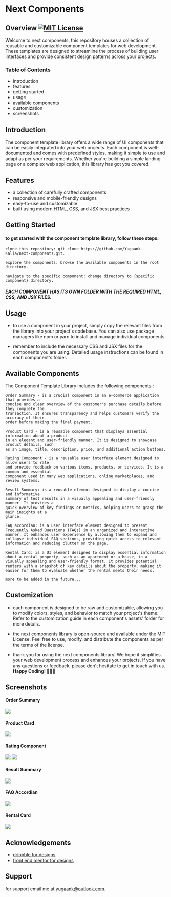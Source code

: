 # Next Components

## Overview [![MIT License](https://img.shields.io/badge/License-MIT-green.svg)](https://choosealicense.com/licenses/mit/)

Welcome to next components, this repository houses a collection of reusable and customizable component templates for web development. These templates are designed to streamline the process of building user
interfaces and provide consistent design patterns across your projects.

### Table of Contents

-   introduction
-   features
-   getting started
-   usage
-   available components
-   customization
-   screenshots

## Introduction

The component template library offers a wide range of UI components that can be easily integrated into your web projects. Each component is well-documented and comes with predefined styles, making it simple to use and adapt as per your requirements. Whether you're building a simple landing page or a complex web application, this library has got you covered.

## Features

-   a collection of carefully crafted components
-   responsive and mobile-friendly designs
-   easy-to-use and customizable
-   built using modern HTML, CSS, and JSX best practices

## Getting Started

#### to get started with the component template library, follow these steps:

```
clone this repository: git clone https://github.com/Yugaank-Kalia/next-components.git.

explore the components: browse the available components in the root directory.

navigate to the specific component: change directory to {specific component} directory.
```

#### **_EACH COMPONENT HAS ITS OWN FOLDER WITH THE REQUIRED HTML, CSS, AND JSX FILES._**

## Usage

-   to use a component in your project, simply copy the relevant files from the library into your project's codebase. You can also use package managers like npm or yarn to install and manage individual components.

-   remember to include the necessary CSS and JSX files for the components you are using. Detailed usage instructions can be found in each component's folder.

## Available Components

The Component Template Library includes the following components :

```
Order Summary - is a crucial component in an e-commerce application that provides a
concise and clear overview of the customer's purchase details before they complete the
transaction. It ensures transparency and helps customers verify the accuracy of their
order before making the final payment.

Product Card - is a reusable component that displays essential information about a product
in an elegant and user-friendly manner. It is designed to showcase product details, such
as an image, title, description, price, and additional action buttons.

Rating Component - is a reusable user interface element designed to allow users to rate
and provide feedback on various items, products, or services. It is a common and essential
component used in many web applications, online marketplaces, and review systems.

Result Summary: is a reusable element designed to display a concise and informative
summary of test results in a visually appealing and user-friendly manner. It provides a
quick overview of key findings or metrics, helping users to grasp the main insights at a
glance.

FAQ accordian: is a user interface element designed to present Frequently Asked Questions (FAQs) in an organized and interactive manner. It enhances user experience by allowing them to expand and collapse individual FAQ sections, providing quick access to relevant information and reducing clutter on the page.

Rental Card: is a UI element designed to display essential information about a rental property, such as an apartment or a house, in a visually appealing and user-friendly format. It provides potential renters with a snapshot of key details about the property, making it easier for them to evaluate whether the rental meets their needs.

more to be added in the future...
```

## Customization

-   each component is designed to be raw and customizable, allowing you to modify colors, styles, and behavior to match your project's theme. Refer to the customization guide in each component's assets' folder for more details.

-   the next components library is open-source and available under the MIT License. Feel free to use, modify, and distribute the components as per the terms of the license.

-   thank you for using the next components library! We hope it simplifies your web development process and enhances your projects. If you have any questions or feedback, please don't hesitate to get in touch with us. **Happy Coding! 🧑‍💻🚀**

## Screenshots

#### Order Summary

![](order_summary/assets/design/desktop-design.jpg)

#### Product Card

![](product_card/assets/design/desktop-design.jpg)

#### Rating Component

![](rating_component/assets/design/desktop-design.jpg)
![](rating_component/assets/design/desktop-thank-you-state.jpg)

#### Result Summary

![](results_summary/public/results-summary-component-main/design/desktop-design.jpg)

#### FAQ Accordian

![](faq_component/assets/design/desktop-design.jpg)

#### Rental Card

![](rental_card/assets/rental_card.png)

## Acknowledgements

-   [dribbble for designs](https://dribbble.com/shots)
-   [front end mentor for designs](https://www.frontendmentor.io/home)

## Support

for support email me at yugaank@outlook.com.
